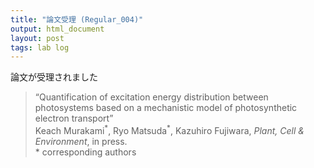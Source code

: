 ```yaml
---
title: "論文受理 (Regular_004)"
output: html_document
layout: post
tags: lab log
---
```


論文が受理されました  

> “Quantification of excitation energy distribution between photosystems based on a mechanistic model of photosynthetic electron transport”  
> Keach Murakami<sup>\*</sup>, Ryo Matsuda<sup>\*</sup>, Kazuhiro Fujiwara, *Plant, Cell & Environment*, in press.  
> \* corresponding authors
